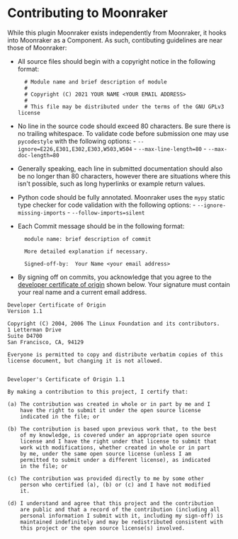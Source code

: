 # Contributing to Moonraker

While this plugin Moonraker exists independently from Moonraker, it hooks
into Moonraker as a Component. As such, contibuting guidelines are near those
of Moonraker:

- All source files should begin with a copyright notice in the following
  format:

        # Module name and brief description of module
        #
        # Copyright (C) 2021 YOUR NAME <YOUR EMAIL ADDRESS>
        #
        # This file may be distributed under the terms of the GNU GPLv3 license

- No line in the source code should exceed 80 characters.  Be sure there is no
  trailing whitespace.  To validate code before submission one may use `pycodestyle`
  with the following options:
      - `--ignore=E226,E301,E302,E303,W503,W504`
      - `--max-line-length=80`
      - `--max-doc-length=80`
- Generally speaking, each line in submitted documentation should also be no
  longer than 80 characters, however there are situations where this isn't
  possible, such as long hyperlinks or example return values.
- Python code should be fully annotated.  Moonraker uses the `mypy` static
  type checker for code validation with the following options:
      - `--ignore-missing-imports`
      - `--follow-imports=silent`
- Each Commit message should be in the following format:

        module name: brief description of commit

        More detailed explanation if necessary.

        Signed-off-by:  Your Name <your email address>

- By signing off on commits, you acknowledge that you agree to the
  [developer certificate of origin](../developer-certificate-of-origin)
  shown below. Your signature must contain your real name and a current
  email address.

```text
Developer Certificate of Origin
Version 1.1

Copyright (C) 2004, 2006 The Linux Foundation and its contributors.
1 Letterman Drive
Suite D4700
San Francisco, CA, 94129

Everyone is permitted to copy and distribute verbatim copies of this
license document, but changing it is not allowed.


Developer's Certificate of Origin 1.1

By making a contribution to this project, I certify that:

(a) The contribution was created in whole or in part by me and I
    have the right to submit it under the open source license
    indicated in the file; or

(b) The contribution is based upon previous work that, to the best
    of my knowledge, is covered under an appropriate open source
    license and I have the right under that license to submit that
    work with modifications, whether created in whole or in part
    by me, under the same open source license (unless I am
    permitted to submit under a different license), as indicated
    in the file; or

(c) The contribution was provided directly to me by some other
    person who certified (a), (b) or (c) and I have not modified
    it.

(d) I understand and agree that this project and the contribution
    are public and that a record of the contribution (including all
    personal information I submit with it, including my sign-off) is
    maintained indefinitely and may be redistributed consistent with
    this project or the open source license(s) involved.
```

